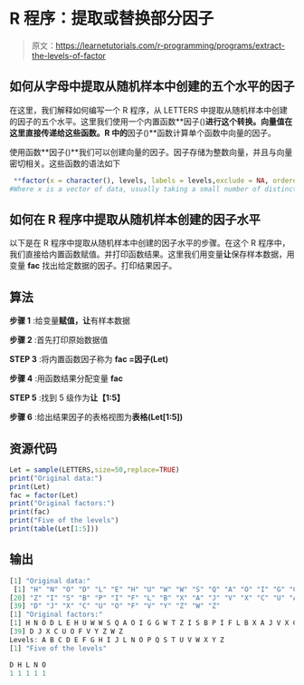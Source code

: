 # R 程序：提取或替换部分因子

> 原文：<https://learnetutorials.com/r-programming/programs/extract-the-levels-of-factor>

## 如何从字母中提取从随机样本中创建的五个水平的因子

在这里，我们解释如何编写一个 R 程序，从 LETTERS 中提取从随机样本中创建的因子的五个水平。这里我们使用一个内置函数**因子()**进行这个转换。向量值在这里直接传递给这些函数。R 中的**因子()**函数计算单个函数中向量的因子。

使用函数**因子()**我们可以创建向量的因子。因子存储为整数向量，并且与向量密切相关。这些函数的语法如下

```r
 **factor(x = character(), levels, labels = levels,exclude = NA, ordered = is.ordered(x), nmax = NA)** 
#Where x is a vector of data, usually taking a small number of distinct values 

```

## 如何在 R 程序中提取从随机样本创建的因子水平

以下是在 R 程序中提取从随机样本中创建的因子水平的步骤。在这个 R 程序中，我们直接给内置函数赋值。并打印函数结果。这里我们用变量**让**保存样本数据，用变量 **fac** 找出给定数据的因子。打印结果因子。

## 算法

**步骤 1** :给变量**赋值，让**有样本数据

**步骤 2** :首先打印原始数据值

**STEP 3** :将内置函数因子称为 **fac =因子(Let)**

**步骤 4** :用函数结果分配变量 **fac**

**STEP 5** :找到 5 级作为**让【1:5】**

**步骤 6** :给出结果因子的表格视图为**表格(Let[1:5])**

## 资源代码

```r
Let = sample(LETTERS,size=50,replace=TRUE)
print("Original data:")
print(Let)
fac = factor(Let)
print("Original factors:")
print(fac)
print("Five of the levels")
print(table(Let[1:5]))

```

## 输出

```r
[1] "Original data:"
 [1] "H" "N" "O" "D" "L" "E" "H" "U" "W" "W" "S" "Q" "A" "O" "I" "G" "G" "W" "T"
[20] "Z" "I" "S" "B" "P" "I" "F" "L" "B" "X" "A" "J" "V" "X" "C" "U" "A" "C" "W"
[39] "D" "J" "X" "C" "U" "O" "F" "V" "Y" "Z" "W" "Z"
[1] "Original factors:"
[1] H N O D L E H U W W S Q A O I G G W T Z I S B P I F L B X A J V X C U A C W
[39] D J X C U O F V Y Z W Z
Levels: A B C D E F G H I J L N O P Q S T U V W X Y Z
[1] "Five of the levels"

D H L N O 
1 1 1 1 1 
```